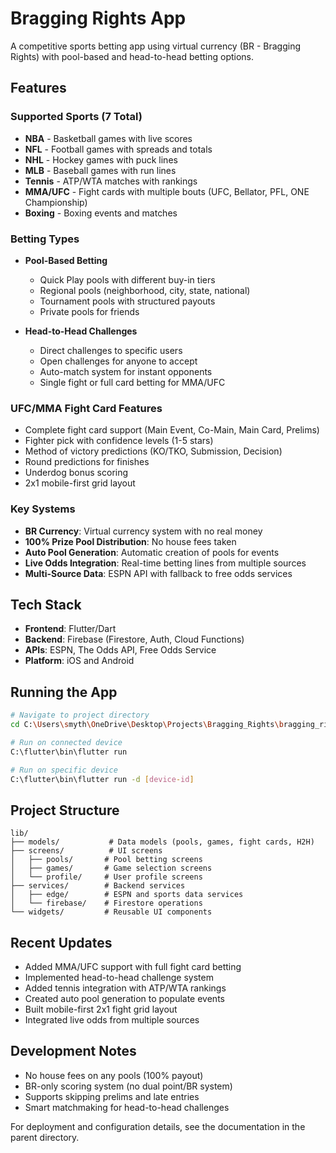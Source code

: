 # Bragging Rights App

A competitive sports betting app using virtual currency (BR - Bragging Rights) with pool-based and head-to-head betting options.

## Features

### Supported Sports (7 Total)
- **NBA** - Basketball games with live scores
- **NFL** - Football games with spreads and totals
- **NHL** - Hockey games with puck lines
- **MLB** - Baseball games with run lines
- **Tennis** - ATP/WTA matches with rankings
- **MMA/UFC** - Fight cards with multiple bouts (UFC, Bellator, PFL, ONE Championship)
- **Boxing** - Boxing events and matches

### Betting Types
- **Pool-Based Betting**
  - Quick Play pools with different buy-in tiers
  - Regional pools (neighborhood, city, state, national)
  - Tournament pools with structured payouts
  - Private pools for friends
  
- **Head-to-Head Challenges**
  - Direct challenges to specific users
  - Open challenges for anyone to accept
  - Auto-match system for instant opponents
  - Single fight or full card betting for MMA/UFC

### UFC/MMA Fight Card Features
- Complete fight card support (Main Event, Co-Main, Main Card, Prelims)
- Fighter pick with confidence levels (1-5 stars)
- Method of victory predictions (KO/TKO, Submission, Decision)
- Round predictions for finishes
- Underdog bonus scoring
- 2x1 mobile-first grid layout

### Key Systems
- **BR Currency**: Virtual currency system with no real money
- **100% Prize Pool Distribution**: No house fees taken
- **Auto Pool Generation**: Automatic creation of pools for events
- **Live Odds Integration**: Real-time betting lines from multiple sources
- **Multi-Source Data**: ESPN API with fallback to free odds services

## Tech Stack
- **Frontend**: Flutter/Dart
- **Backend**: Firebase (Firestore, Auth, Cloud Functions)
- **APIs**: ESPN, The Odds API, Free Odds Service
- **Platform**: iOS and Android

## Running the App

```bash
# Navigate to project directory
cd C:\Users\smyth\OneDrive\Desktop\Projects\Bragging_Rights\bragging_rights_app

# Run on connected device
C:\flutter\bin\flutter run

# Run on specific device
C:\flutter\bin\flutter run -d [device-id]
```

## Project Structure
```
lib/
├── models/           # Data models (pools, games, fight cards, H2H)
├── screens/          # UI screens
│   ├── pools/       # Pool betting screens
│   ├── games/       # Game selection screens
│   └── profile/     # User profile screens
├── services/        # Backend services
│   ├── edge/        # ESPN and sports data services
│   └── firebase/    # Firestore operations
└── widgets/         # Reusable UI components
```

## Recent Updates
- Added MMA/UFC support with full fight card betting
- Implemented head-to-head challenge system
- Added tennis integration with ATP/WTA rankings
- Created auto pool generation to populate events
- Built mobile-first 2x1 fight grid layout
- Integrated live odds from multiple sources

## Development Notes
- No house fees on any pools (100% payout)
- BR-only scoring system (no dual point/BR system)
- Supports skipping prelims and late entries
- Smart matchmaking for head-to-head challenges

For deployment and configuration details, see the documentation in the parent directory.
